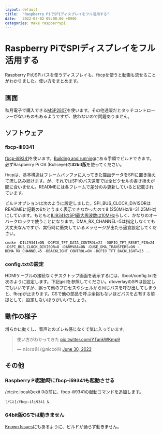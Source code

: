 ```yaml
---
layout: default
title:  "Raspberry PiでSPIディスプレイをフル活用する"
date:   2022-07-02 09:00:00 +0900
categories: make raspberrypi
---
```


# Raspberry PiでSPIディスプレイをフル活用する

Raspberry PiのSPIバスを使うディスプレイも、fbcpを使うと動画も流せることがわかりました。使い方をまとめます。

## 画面

秋月電子で購入できる[MSP2807](https://akizukidenshi.com/catalog/g/gM-16265/)を使います。その他通販だとタッチコントローラーがないものもあるようですが、使わないので問題ありません。

## ソフトウェア

### fbcp-ili9341

[fbcp-ili9341](https://github.com/juj/fbcp-ili9341)を使います。[Building and running](https://github.com/juj/fbcp-ili9341#building-and-running)にある手順でビルドできます。必ずRaspberry Pi OS (Bullseye)の**32bit版**を使ってください。

fbcpは、基本構造はフレームバッファに入ってきた描画データをSPIに置き換えて流し込み続けます。が、それではSPIのバス速度では全ピクセルの書き換えが間に合いません。READMEには各フレームで差分のみ更新していると記載されています。

ビルドオプションは次のように設定しました。SPI_BUS_CLOCK_DIVISORはREADMEに記載の6だとうまく表示できなかったので8 (250MHz/8=31.25MHz) にしています。もともと[ILI9341のSPI最大周波数は10MHz](https://www.eevblog.com/forum/microcontrollers/ili9341-lcd-driver-max-spi-clock-speed/)らしく、かなりのオーバークロックで使うことになります。DMA_RX_CHANNEL=5は指定しなくても大丈夫なんですが、実行時に衝突しているメッセージが出たら適宜設定してください。

```
cmake -DILI9341=ON -DGPIO_TFT_DATA_CONTROL=22 -DGPIO_TFT_RESET_PIN=24 -DSPI_BUS_CLOCK_DIVISOR=8 -DARMV8A=ON -DUSE_DMA_TRANSFERS=ON -DDMA_RX_CHANNEL=5 -DBACKLIGHT_CONTROL=ON -DGPIO_TFT_BACKLIGHT=23 ..
```

### config.txtの設定

HDMIケーブルの接続なくデスクトップ画面を表示するには、/boot/config.txtを次のように設定します。下記gistを参照してください。dtoverlayのSPIは設定してもいいですが、誤って他のプロセスやシェルから同じバスを呼び出してしまうと、fbcpが止まります。CSで他の部品を呼ぶ余裕もないほどバスを占有する前提として、設定しないほうがいいでしょう。

<script src="https://gist.github.com/niccolli/fce91be5ed39e68443ea5d73ac8e94ef.js"></script>

## 動作の様子

滑らかに動くし、音声とのズレも感じなくて気に入っています。

<blockquote class="twitter-tweet" data-conversation="none"><p lang="ja" dir="ltr">使い方がわかってきた <a href="https://t.co/YTankWKmp9">pic.twitter.com/YTankWKmp9</a></p>&mdash; 𝕟𝕚𝕔𝕔𝕠𝕝𝕝𝕚 (@niccolli) <a href="https://twitter.com/niccolli/status/1542498042539978753?ref_src=twsrc%5Etfw">June 30, 2022</a></blockquote> <script async src="https://platform.twitter.com/widgets.js" charset="utf-8"></script>


## その他

### Raspberry Pi起動時にfbcp-ili9341も起動させる

/etc/rc.localのexit 0の前に、fbcp-ili9341の起動コマンドを追加します。

```
[パス]/fbcp-ili9341 &
```

### 64bit版OSでは動きません

[Known Issues](https://github.com/juj/fbcp-ili9341#raspbian--32-bit-only)にもあるように、ビルドが通らず動きません。
